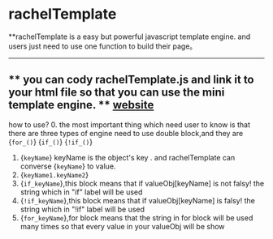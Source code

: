 # rachelTemplate

**rachelTemplate is a easy but powerful javascript template engine. and users just need to use one function to build their page。
*****
**
you can cody rachelTemplate.js and link it to your html file so that you can use the mini template engine.
**
[website](https://dongdaxiaodong.github.io/rachelTemplate/)
----
how to use?
0. the most important thing which need user to know is that there are three types of engine need to use double block,and they are {`for_()`}  {`if_()`}  {`!if_()`} 
1. {`keyName`}  keyName is the object's key .  and rachelTemplate can converse {`keyName`} to value.
2. {`keyName1.keyName2`}
3. {`if_keyName`},this block means that if valueObj[keyName] is not falsy!  the string which in "if" label will be used
4. {`!if_keyName`},this block means that if valueObj[keyName] is falsy! the string which in "!if" label will be used
5. {`for_keyName`},for block means that the string in for block will be used many times so that every value in your valueObj will be show
